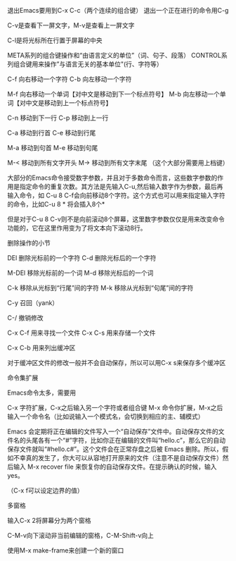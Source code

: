
退出Emacs要用到C-x C-c（两个连续的组合键）
退出一个正在进行的命令用C-g

C-v是查看下一屏文字，M-v是查看上一屏文字

C-l是将光标所在行置于屏幕的中央

META系列的组合键操作和“由语言定义的单位”（词、句子、段落）
CONTROL系列组合键用来操作”与语言无关的基本单位"(行、字符等）

C-f  向右移动一个字符
C-b  向左移动一个字符

M-f  向右移动一个单词【对中文是移动到下一个标点符号】
M-b  向左移动一个单词【对中文是移动到上一个标点符号】

C-n  移动到下一行
C-p  移动到上一行

C-a  移动到行首
C-e  移动到行尾

M-a  移动到句首
M-e  移动到句尾

M-<  移动到所有文字开头
M->  移动到所有文字末尾
（这个大部分需要用上档键）

大部分的Emacs命令接受数字参数，并且对于多数命令而言，这些数字参数的作用是指定命令的重复次数。其方法是先输入C-u,然后输入数字作为参数，最后再输入命令，如 C-u 8 C-f会向前移动8个字符。这个方式也可以用来指定输入字符的命令，比如C-u 8 * 将会插入8个*

但是对于C-u 8 C-v则不是向前滚动8个屏幕，这里数字参数仅仅是用来改变命令功能的，它在这里作用变为了将文本向下滚动8行。

删除操作的小节

DEl 删除光标前的一个字符
C-d 删除光标后的一个字符

M-DEl  移除光标前的一个词
M-d  移除光标后的一个词

C-k  移除从光标到“行尾”间的字符
M-k  移除从光标到“句尾”间的字符

C-y  召回（yank）

C-/  撤销修改

C-x C-f 用来寻找一个文件
C-x C-s 用来存储一个文件

C-x C-b 用来列出缓冲区

对于缓冲区文件的修改一般并不会自动保存，所以可以用C-x s来保存多个缓冲区

命令集扩展

Emacs命令太多，需要用

C-x 字符扩展，C-x之后输入另一个字符或者组合键
M-x 命令你扩展，M-x之后输入一个命令名（比如说输入一个模式名，会切换到相应的主、辅模式）

Emacs 会定期将正在编辑的文件写入一个“自动保存”文件中。自动保存文件的文件名的头尾各有一个“#”字符，比如你正在编辑的文件叫“hello.c”，那么它的自动保存文件就叫“#hello.c#”。这个文件会在正常存盘之后被 Emacs 删除。所以，假如不幸真的发生了，你大可以从容地打开原来的文件（注意不是自动保存文件）然后输入 M-x recover file <Return> 来恢复你的自动保存文件。在提示确认的时候，输入 yes<Return>。
    
（C-x f可以设定边界的值）    




多窗格

输入C-x 2将屏幕分为两个窗格

C-M-v向下滚动非当前编辑的窗格，C-M-Shift-v向上

使用M-x make-frame来创建一个新的窗口
